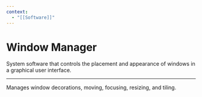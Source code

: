 ```yaml
---
context:
  - "[[Software]]"
---
```


# Window Manager

System software that controls the placement and appearance of windows in a graphical user interface.

---

Manages window decorations, moving, focusing, resizing, and tiling.
